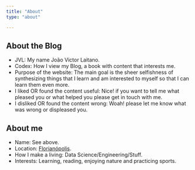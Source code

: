 ```yaml
---
title: "About"
type: "about"

---
```

## About the Blog
- JVL: My name João Victor Laitano.
- Codex: How I view my Blog, a book with content that interests me.
- Purpose of the website: The main goal is the sheer selfishness of synthesizing things that I learn and am interested to myself so that I can learn them even more. 
- I liked OR found the content useful: Nice! if you want to tell me what pleased you or what helped you please get in touch with me.
- I disliked OR found the content wrong: Woah! please let me know what was wrong or displeased you.


## About me
- Name: See above.
- Location: [Florianópolis](https://goo.gl/maps/xnDn2Uj3u21AQnFz9).
- How I make a living: Data Science/Engineering/Stuff.
- Interests: Learning, reading, enjoying nature and practicing sports.


